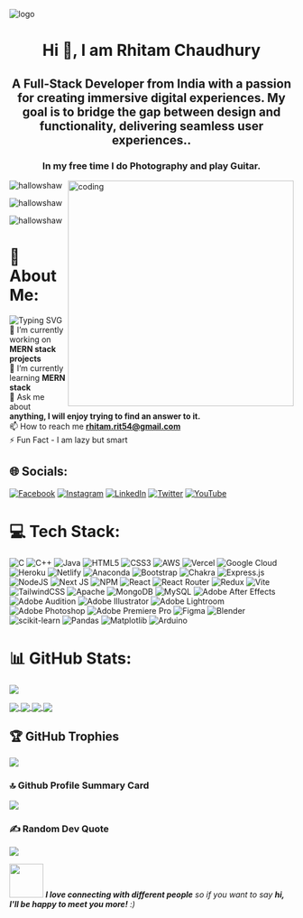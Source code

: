 ![logo](https://github.com/hallowshaw/hallowshaw/blob/main/Banne.gif)
<h1 align="center"> Hi 👋, I am Rhitam Chaudhury</h1>
<h2 align="center">A Full-Stack Developer from India with a passion for creating immersive digital experiences. My goal is to bridge the gap between design and functionality, delivering seamless user experiences..</h2>
<h3 align="center">In my free time I do Photography and play Guitar.</h3>

<img align="right" alt="coding" width="400" src="https://media.tenor.com/YZPnGuPeZv8AAAAd/coding.gif">

<p align="left"> <img src="https://komarev.com/ghpvc/?username=hallowshaw&label=Profile%20views&color=0e75b6&style=flat" alt="hallowshaw" /> </p>
<p align="left"> <img src="http://img.shields.io/badge/Code%20Time-1000+hrs-blue" alt="hallowshaw" /> </p>
<p align="left"> <img src="https://img.shields.io/badge/From%20Hello%20World%20I%27ve%20Written-50,000+%20%20lines%20of%20code-blue" alt="hallowshaw" /> </p>


# 💫 About Me:
![Typing SVG](https://readme-typing-svg.demolab.com?font=Lilita+One&size=35&pause=700&color=6447FF&background=D180FF00&center=false&vCenter=false&width=435&lines=Mern+Stack+Developer;Graphic+Designer;Passionate+Java+Coder)<br>
🔭 I’m currently working on **MERN stack projects**<br>🌱 I’m currently learning **MERN stack**<br>💬 Ask me about **anything, I will enjoy trying to find an answer to it.**<br>📫 How to reach me **rhitam.rit54@gmail.com**<br>⚡ Fun Fact - I am lazy but smart


## 🌐 Socials:
[![Facebook](https://img.shields.io/badge/Facebook-%231877F2.svg?logo=Facebook&logoColor=white)](https://facebook.com/Hallowshaw) [![Instagram](https://img.shields.io/badge/Instagram-%23E4405F.svg?logo=Instagram&logoColor=white)](https://instagram.com/illusional_destiny) [![LinkedIn](https://img.shields.io/badge/LinkedIn-%230077B5.svg?logo=linkedin&logoColor=white)](https://linkedin.com/in/rhitam-chaudhury-66b17b248) [![Twitter](https://img.shields.io/badge/Twitter-%231DA1F2.svg?logo=Twitter&logoColor=white)](https://twitter.com/ritam36466663) [![YouTube](https://img.shields.io/badge/YouTube-%23FF0000.svg?logo=YouTube&logoColor=white)](https://youtube.com/@@VisualsInANutshell) 

# 💻 Tech Stack:
![C](https://img.shields.io/badge/c-%2300599C.svg?style=for-the-badge&logo=c&logoColor=white) ![C++](https://img.shields.io/badge/c++-%2300599C.svg?style=for-the-badge&logo=c%2B%2B&logoColor=white) ![Java](https://img.shields.io/badge/java-%23ED8B00.svg?style=for-the-badge&logo=openjdk&logoColor=white) ![HTML5](https://img.shields.io/badge/html5-%23E34F26.svg?style=for-the-badge&logo=html5&logoColor=white) ![CSS3](https://img.shields.io/badge/css3-%231572B6.svg?style=for-the-badge&logo=css3&logoColor=white) ![AWS](https://img.shields.io/badge/AWS-%23FF9900.svg?style=for-the-badge&logo=amazon-aws&logoColor=white) ![Vercel](https://img.shields.io/badge/vercel-%23000000.svg?style=for-the-badge&logo=vercel&logoColor=white) ![Google Cloud](https://img.shields.io/badge/GoogleCloud-%234285F4.svg?style=for-the-badge&logo=google-cloud&logoColor=white) ![Heroku](https://img.shields.io/badge/heroku-%23430098.svg?style=for-the-badge&logo=heroku&logoColor=white) ![Netlify](https://img.shields.io/badge/netlify-%23000000.svg?style=for-the-badge&logo=netlify&logoColor=#00C7B7) ![Anaconda](https://img.shields.io/badge/Anaconda-%2344A833.svg?style=for-the-badge&logo=anaconda&logoColor=white) ![Bootstrap](https://img.shields.io/badge/bootstrap-%238511FA.svg?style=for-the-badge&logo=bootstrap&logoColor=white) ![Chakra](https://img.shields.io/badge/chakra-%234ED1C5.svg?style=for-the-badge&logo=chakraui&logoColor=white) ![Express.js](https://img.shields.io/badge/express.js-%23404d59.svg?style=for-the-badge&logo=express&logoColor=%2361DAFB) ![NodeJS](https://img.shields.io/badge/node.js-6DA55F?style=for-the-badge&logo=node.js&logoColor=white) ![Next JS](https://img.shields.io/badge/Next-black?style=for-the-badge&logo=next.js&logoColor=white) ![NPM](https://img.shields.io/badge/NPM-%23CB3837.svg?style=for-the-badge&logo=npm&logoColor=white) ![React](https://img.shields.io/badge/react-%2320232a.svg?style=for-the-badge&logo=react&logoColor=%2361DAFB) ![React Router](https://img.shields.io/badge/React_Router-CA4245?style=for-the-badge&logo=react-router&logoColor=white) ![Redux](https://img.shields.io/badge/redux-%23593d88.svg?style=for-the-badge&logo=redux&logoColor=white) ![Vite](https://img.shields.io/badge/vite-%23646CFF.svg?style=for-the-badge&logo=vite&logoColor=white) ![TailwindCSS](https://img.shields.io/badge/tailwindcss-%2338B2AC.svg?style=for-the-badge&logo=tailwind-css&logoColor=white) ![Apache](https://img.shields.io/badge/apache-%23D42029.svg?style=for-the-badge&logo=apache&logoColor=white) ![MongoDB](https://img.shields.io/badge/MongoDB-%234ea94b.svg?style=for-the-badge&logo=mongodb&logoColor=white) ![MySQL](https://img.shields.io/badge/mysql-%2300000f.svg?style=for-the-badge&logo=mysql&logoColor=white) ![Adobe After Effects](https://img.shields.io/badge/Adobe%20After%20Effects-9999FF.svg?style=for-the-badge&logo=Adobe%20After%20Effects&logoColor=white) ![Adobe Audition](https://img.shields.io/badge/Adobe%20Audition-9999FF.svg?style=for-the-badge&logo=Adobe%20Audition&logoColor=white) ![Adobe Illustrator](https://img.shields.io/badge/adobe%20illustrator-%23FF9A00.svg?style=for-the-badge&logo=adobe%20illustrator&logoColor=white) ![Adobe Lightroom](https://img.shields.io/badge/Adobe%20Lightroom-31A8FF.svg?style=for-the-badge&logo=Adobe%20Lightroom&logoColor=white) ![Adobe Photoshop](https://img.shields.io/badge/adobe%20photoshop-%2331A8FF.svg?style=for-the-badge&logo=adobe%20photoshop&logoColor=white) ![Adobe Premiere Pro](https://img.shields.io/badge/Adobe%20Premiere%20Pro-9999FF.svg?style=for-the-badge&logo=Adobe%20Premiere%20Pro&logoColor=white) ![Figma](https://img.shields.io/badge/figma-%23F24E1E.svg?style=for-the-badge&logo=figma&logoColor=white) ![Blender](https://img.shields.io/badge/blender-%23F5792A.svg?style=for-the-badge&logo=blender&logoColor=white) ![scikit-learn](https://img.shields.io/badge/scikit--learn-%23F7931E.svg?style=for-the-badge&logo=scikit-learn&logoColor=white) ![Pandas](https://img.shields.io/badge/pandas-%23150458.svg?style=for-the-badge&logo=pandas&logoColor=white) ![Matplotlib](https://img.shields.io/badge/Matplotlib-%23ffffff.svg?style=for-the-badge&logo=Matplotlib&logoColor=black) ![Arduino](https://img.shields.io/badge/-Arduino-00979D?style=for-the-badge&logo=Arduino&logoColor=white)

# 📊 GitHub Stats:

![](https://github-readme-streak-stats.herokuapp.com/?user=hallowshaw&theme=gotham&hide_border=false)<br/>


<a href="https://github.com/hallowshaw/hallowshaw">
  <img align="center" src="https://github-readme-stats.vercel.app/api/top-langs/?username=hallowshaw&theme=gotham&hide_border=false&include_all_commits=true&count_private=true&layout=compact" />
</a>
<a href="https://github.com/hallowshaw/hallowshaw">
  <img align="center" src="https://github-readme-stats.vercel.app/api?username=hallowshaw&theme=gotham&hide_border=false&include_all_commits=true&count_private=true" />
</a>

<a href="https://github.com/hallowshaw/To-Do-List">
  <img align="center" src="https://github-readme-stats.vercel.app/api/pin/?username=hallowshaw&repo=To-Do-List&theme=gotham&hide_border=false&include_all_commits=true&count_private=true" />
</a>


<a href="https://github.com/hallowshaw/Weather-Forecast-Website">
  <img align="center" src="https://github-readme-stats.vercel.app/api/pin/?username=hallowshaw&repo=Weather-Forecast-Website&theme=gotham&hide_border=false&include_all_commits=true&count_private=true" />
</a>

## 🏆 GitHub Trophies
![](https://github-profile-trophy.vercel.app/?username=hallowshaw&theme=dark_lover)

### 🔝 Github Profile Summary Card
![](http://github-profile-summary-cards.vercel.app/api/cards/profile-details?username=hallowshaw&theme=2077)

### ✍️ Random Dev Quote
![](https://quotes-github-readme.vercel.app/api?type=horizontal&theme=dark)

<img src="https://media.giphy.com/media/LnQjpWaON8nhr21vNW/giphy.gif" width="60"> <em><b>I love connecting with different people</b> so if you want to say <b>hi, I'll be happy to meet you more!</b> :)</em>




